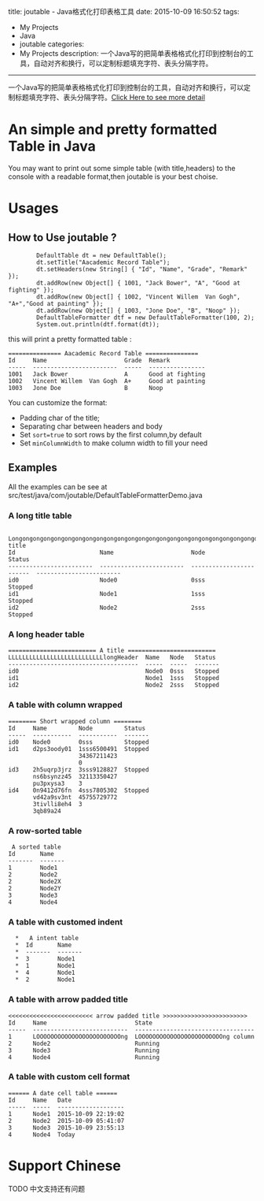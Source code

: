 title: joutable - Java格式化打印表格工具
date: 2015-10-09 16:50:52
tags:
- My Projects
- Java
- joutable
categories:
- My Projects
description: 一个Java写的把简单表格格式化打印到控制台的工具，自动对齐和换行，可以定制标题填充字符、表头分隔字符。
---
一个Java写的把简单表格格式化打印到控制台的工具，自动对齐和换行，可以定制标题填充字符、表头分隔字符。[Click Here to see more detail](https://github.com/cwjcsu/joutable/)
<!--more-->
# An simple and pretty formatted Table in Java
You may want to print out some simple table (with title,headers) to the console with a readable format,then joutable is your best choise.

# Usages
## How to Use joutable ?
```
        DefaultTable dt = new DefaultTable();
        dt.setTitle("Aacademic Record Table");
        dt.setHeaders(new String[] { "Id", "Name", "Grade", "Remark" });
        dt.addRow(new Object[] { 1001, "Jack Bower", "A", "Good at fighting" });
        dt.addRow(new Object[] { 1002, "Vincent Willem  Van Gogh", "A+","Good at painting" });
        dt.addRow(new Object[] { 1003, "Jone Doe", "B", "Noop" });
        DefaultTableFormatter dtf = new DefaultTableFormatter(100, 2);
        System.out.println(dtf.format(dt));
```
this will print a pretty formatted table :
```
=============== Aacademic Record Table ===============
Id     Name                      Grade  Remark          
-----  ------------------------  -----  ----------------  
1001   Jack Bower                A      Good at fighting
1002   Vincent Willem  Van Gogh  A+     Good at painting
1003   Jone Doe                  B      Noop   
```

You can customize the format: 
* Padding char of the title;
* Separating char between headers and body
* Set `sort=true` to sort rows by the first column,by default
* Set `minColumnWidth` to make column width to fill your need

## Examples
All the examples can be see at src/test/java/com/joutable/DefaultTableFormatterDemo.java

### A long title table

```
 Longongongongongongongongongongongongongongongongongongongongongongongongongongongongongongong title 
Id                        Name                      Node                      Status                  
------------------------  ------------------------  ------------------------  ------------------------  
id0                       Node0                     0sss                      Stopped                 
id1                       Node1                     1sss                      Stopped                 
id2                       Node2                     2sss                      Stopped    
```

### A long header table
```
========================= A title =========================
LLLLLLLLLLLLLLLLLLLLLLLLLLLlongHeader  Name   Node   Status 
-------------------------------------  -----  -----  -------  
id0                                    Node0  0sss   Stopped
id1                                    Node1  1sss   Stopped
id2                                    Node2  2sss   Stopped
```

### A table with column wrapped
```
======== Short wrapped column ========
Id     Name         Node         Status 
-----  -----------  -----------  -------  
id0    Node0        0sss         Stopped
id1    d2ps3oody01  1sss6500491  Stopped
                    34367211423         
                    0                   
id3    2h5uqrp3jrz  3sss9128827  Stopped
       ns6bsynzz45  32113350427         
       pu3pxysa3    3                   
id4    0n9412d76fn  4sss7805302  Stopped
       vd42a9sv3nt  45755729772         
       3tivlli8eh4  3                   
       3qb89a24  
```

### A row-sorted table
```
 A sorted table 
Id       Name   
-------  -------  
1        Node1  
2        Node2  
2        Node2X 
2        Node2Y 
3        Node3  
4        Node4  
```

### A table with customed indent
```
  *   A intent table 
  *  Id       Name   
  *  -------  -------  
  *  3        Node1  
  *  1        Node1  
  *  4        Node1  
  *  2        Node1  
```

### A table with arrow padded title
```
<<<<<<<<<<<<<<<<<<<<<<<< arrow padded title >>>>>>>>>>>>>>>>>>>>>>>>
Id     Name                         State                             
-----  ---------------------------  ----------------------------------  
1      LOOOOOOOOOOOOOOOOOOOOOOOOng  LOOOOOOOOOOOOOOOOOOOOOOOOng column
2      Node2                        Running                           
3      Node3                        Running                           
4      Node4                        Running       
```

### A table with custom cell format
```
====== A date cell table ======
Id     Name   Date               
-----  -----  -------------------  
1      Node1  2015-10-09 22:19:02
2      Node2  2015-10-09 05:41:07
3      Node3  2015-10-09 23:55:13
4      Node4  Today   
```


# Support Chinese 
TODO 中文支持还有问题

